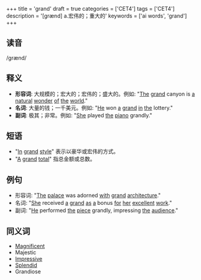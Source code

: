 +++
title = 'grand'
draft = true
categories = ['CET4']
tags = ['CET4']
description = '[grænd] a.宏伟的；重大的'
keywords = ['ai words', 'grand']
+++

## 读音
/ɡrænd/

## 释义
- **形容词**: 大规模的；宏大的；宏伟的；盛大的。例如: "[The](/zh/post/the/) [grand](/zh/post/grand/) canyon is [a](/zh/post/a/) [natural](/zh/post/natural/) [wonder](/zh/post/wonder/) [of](/zh/post/of/) [the](/zh/post/the/) [world](/zh/post/world/)."
- **名词**: 大量的钱；一千美元。例如: "[He](/zh/post/he/) won [a](/zh/post/a/) [grand](/zh/post/grand/) [in](/zh/post/in/) [the](/zh/post/the/) lottery."
- **副词**: 极其；非常。例如: "[She](/zh/post/she/) played [the](/zh/post/the/) [piano](/zh/post/piano/) grandly."

## 短语
- "[In](/zh/post/in/) [grand](/zh/post/grand/) [style](/zh/post/style/)" 表示以豪华或宏伟的方式。
- "[A](/zh/post/a/) [grand](/zh/post/grand/) [total](/zh/post/total/)" 指总金额或总数。

## 例句
- 形容词: "[The](/zh/post/the/) [palace](/zh/post/palace/) was adorned [with](/zh/post/with/) [grand](/zh/post/grand/) [architecture](/zh/post/architecture/)."
- 名词: "[She](/zh/post/she/) received [a](/zh/post/a/) [grand](/zh/post/grand/) [as](/zh/post/as/) [a](/zh/post/a/) bonus [for](/zh/post/for/) [her](/zh/post/her/) [excellent](/zh/post/excellent/) [work](/zh/post/work/)."
- 副词: "[He](/zh/post/he/) performed [the](/zh/post/the/) [piece](/zh/post/piece/) grandly, impressing [the](/zh/post/the/) [audience](/zh/post/audience/)."

## 同义词
- [Magnificent](/zh/post/magnificent/)
- Majestic
- [Impressive](/zh/post/impressive/)
- [Splendid](/zh/post/splendid/)
- Grandiose
